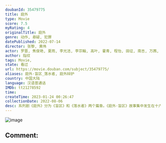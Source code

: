 ```yaml
---
doubanId: 35479775
title: 庭外
type: Movie
score: 7.5
myRating: 4
originalTitle: 庭外
genre: 动作, 悬疑, 犯罪
datePublished: 2022-07-14
director: 张黎, 黄伟
actor: 罗晋, 焦俊艳, 夏雨, 李光洁, 李宗翰, 高叶, 霍青, 程怡, 田征, 南吉, 万茜, 练练, 张龄心, 国歌, 栾元晖, 郭广平, 鞠帛展, 李修蒙, 祁忆, 吴文璟, 刘币, 党浩予, 邓莞千, 戚九洲, 季东燃, 柳小海, 王全有, 荆浩
author: 指纹
tags: Movie, 
state: 看过
url: https://movie.douban.com/subject/35479775/
aliases: 庭外·盲区_落水者, 庭外辩护
country: 中国大陆
language: 汉语普通话
IMDb: tt21278592
time: 
createTime: 2023-01-24 00:26:47
collectionDate: 2022-08-06
desc: 系列剧《庭外》分为《盲区》和《落水者》两个篇章。《庭外·盲区》故事集中发生在十六小时之内，法官鲁南（夏雨饰）短暂出差南津向庭长当面汇报工作时，被要求帮忙参详一桩发生在九年前的“离奇碎尸惨案”的死刑...
---
```


![image](p2876125335.jpg)

Comment: 
---

